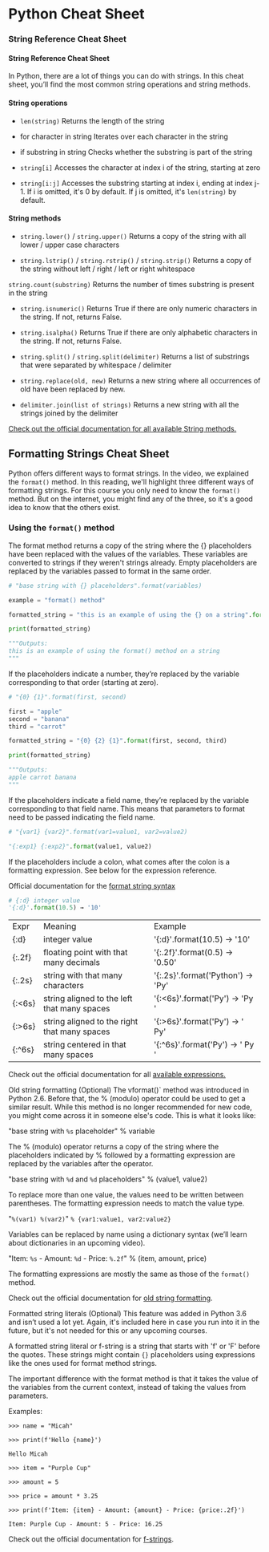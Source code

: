 # Python Cheat Sheet

### String Reference Cheat Sheet

#### String Reference Cheat Sheet

In Python, there are a lot of things you can do with strings. In this cheat sheet, you’ll find the most common string operations and string methods.

#### String operations
* `len(string)` Returns the length of the string

* for character in string Iterates over each character in the string

* if substring in string Checks whether the substring is part of the string

* `string[i]` Accesses the character at index i of the string, starting at zero

* `string[i:j]` Accesses the substring starting at index i, ending at index j-1. If i is omitted, it's 0 by default. If j is omitted, it's `len(string)` by default.

#### String methods
* `string.lower()` / `string.upper()` Returns a copy of the string with all lower / upper case characters

* `string.lstrip()` / `string.rstrip()` / `string.strip()` Returns a copy of the string without left / right / left or right whitespace

 `string.count(substring)` Returns the number of times substring is present in the string

* `string.isnumeric()` Returns True if there are only numeric characters in the string. If not, returns False.

* `string.isalpha()` Returns True if there are only alphabetic characters in the string. If not, returns False.

* `string.split()` / `string.split(delimiter)` Returns a list of substrings that were separated by whitespace / delimiter

* `string.replace(old, new)` Returns a new string where all occurrences of old have been replaced by new.

* `delimiter.join(list of strings)` Returns a new string with all the strings joined by the delimiter 

[Check out the official documentation for all available String methods.](https://docs.python.org/3/library/stdtypes.html#string-methods)

## Formatting Strings Cheat Sheet

Python offers different ways to format strings. In the video, we explained the ``format()`` method. In this reading, we'll highlight three different ways of formatting strings. For this course you only need to know the `format()` method. But on the internet, you might find any of the three, so it's a good idea to know that the others exist.

### Using the `format()` method

The format method returns a copy of the string where the {} placeholders have been replaced with the values of the variables. These variables are converted to strings if they weren't strings already. Empty placeholders are replaced by the variables passed to format in the same order.

```python
# "base string with {} placeholders".format(variables)

example = "format() method"

formatted_string = "this is an example of using the {} on a string".format(example)

print(formatted_string)

"""Outputs:
this is an example of using the format() method on a string
"""
```

If the placeholders indicate a number, they’re replaced by the variable corresponding to that order (starting at zero).

```python
# "{0} {1}".format(first, second)

first = "apple"
second = "banana"
third = "carrot"

formatted_string = "{0} {2} {1}".format(first, second, third)

print(formatted_string)

"""Outputs:
apple carrot banana
"""
```

If the placeholders indicate a field name, they’re replaced by the variable corresponding to that field name. This means that parameters to format need to be passed indicating the field name.

```python
# "{var1} {var2}".format(var1=value1, var2=value2)
```

```python
"{:exp1} {:exp2}".format(value1, value2)
```

If the placeholders include a colon, what comes after the colon is a formatting expression. See below for the expression reference.

Official documentation for the [format string syntax](https://docs.python.org/3/library/string.html#formatstrings)

```python
# {:d} integer value
'{:d}'.format(10.5) → '10'
```

<table>
  <tr>
    <td>Expr</td>
    <td>Meaning</td>
    <td>Example</td>
  </tr>
  <tr>
    <td>{:d}</td>
    <td>integer value</td>
    <td>'{:d}'.format(10.5) → '10'</td>    
  </tr>
  <tr>
    <td>{:.2f}</td>
    <td>floating point with that many decimals</td>
    <td>'{:.2f}'.format(0.5) → '0.50'</td>
  </tr>
  <tr>
    <td>{:.2s}</td>
    <td>string with that many characters</td>
    <td>'{:.2s}'.format('Python') → 'Py'</td>
  </tr>
  <tr>
    <td>{:<6s}</td>
    <td>string aligned to the left that many spaces</td>
    <td>'{:<6s}'.format('Py') → 'Py    ' </td>
  </tr>
  <tr>
    <td>{:>6s}</td>
    <td>string aligned to the right that many spaces</td>
    <td>'{:>6s}'.format('Py') → '    Py'</td>
  </tr>
  <tr>
    <td>{:^6s}</td>
    <td>string centered in that many spaces</td>
    <td>'{:^6s}'.format('Py') → '  Py  '</td>
  </tr>
</table>

 Check out the official documentation for all [available expressions.](https://docs.python.org/3/library/string.html#format-specification-mini-language)

 Old string formatting (Optional)
The vformat()` method was introduced in Python 2.6. Before that, the % (modulo) operator could be used to get a similar result. While this method is no longer recommended for new code, you might come across it in someone else's code. This is what it looks like:

 "base string with `%s` placeholder" % variable

The % (modulo) operator returns a copy of the string where the placeholders indicated by %  followed by a formatting expression are replaced by the variables after the operator.

 "base string with `%d` and `%d` placeholders" % (value1, value2)

To replace more than one value, the values need to be written between parentheses. The formatting expression needs to match the value type.

 

"`%(var1) %(var2)`" `% {var1:value1, var2:value2}`

Variables can be replaced by name using a dictionary syntax (we’ll learn about dictionaries in an upcoming video).

 

"Item: `%s` - Amount: `%d` - Price: `%.2f`" % (item, amount, price)

The formatting expressions are mostly the same as those of the `format()` method. 

Check out the official documentation for [old string formatting](https://docs.python.org/3/library/stdtypes.html#old-string-formatting).

Formatted string literals (Optional)
This feature was added in Python 3.6 and isn’t used a lot yet. Again, it's included here in case you run into it in the future, but it's not needed for this or any upcoming courses.

A formatted string literal or f-string is a string that starts with 'f' or 'F' before the quotes. These strings might contain `{}` placeholders using expressions like the ones used for format method strings.

The important difference with the format method is that it takes the value of the variables from the current context, instead of taking the values from parameters.

 Examples:
```
>>> name = "Micah"

>>> print(f'Hello {name}')

Hello Micah
```

 
```
>>> item = "Purple Cup"

>>> amount = 5

>>> price = amount * 3.25

>>> print(f'Item: {item} - Amount: {amount} - Price: {price:.2f}')

Item: Purple Cup - Amount: 5 - Price: 16.25
```

 Check out the official documentation for [f-strings](https://docs.python.org/3/reference/lexical_analysis.html#f-strings).